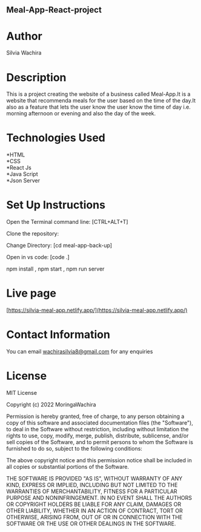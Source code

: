 ## Meal-App-React-project
# Author
Silvia Wachira
# Description
This is a project creating the website of a business called Meal-App.It is a website that recommenda meals for the user based on the time of the day.It also as a feature that lets the user know the user know the time of day i.e. morning afternoon or evening and also the day of the week.
# Technologies Used
*HTML<br>
*CSS<br>
*React Js<br>
*Java Script<br>
*Json Server
# Set Up Instructions
Open the Terminal command line: [CTRL+ALT+T]

Clone the repository:

Change Directory: [cd meal-app-back-up]

Open in vs code: [code .]

npm install , npm start , npm run server

# Live page
[https://silvia-meal-app.netlify.app/](https://silvia-meal-app.netlify.app/)

# Contact Information
You can email wachirasilvia8@gmail.com for any enquiries 
# License
MIT License

Copyright (c) 2022 MoringaWachira

Permission is hereby granted, free of charge, to any person obtaining a copy
of this software and associated documentation files (the "Software"), to deal
in the Software without restriction, including without limitation the rights
to use, copy, modify, merge, publish, distribute, sublicense, and/or sell
copies of the Software, and to permit persons to whom the Software is
furnished to do so, subject to the following conditions:

The above copyright notice and this permission notice shall be included in all
copies or substantial portions of the Software.

THE SOFTWARE IS PROVIDED "AS IS", WITHOUT WARRANTY OF ANY KIND, EXPRESS OR
IMPLIED, INCLUDING BUT NOT LIMITED TO THE WARRANTIES OF MERCHANTABILITY,
FITNESS FOR A PARTICULAR PURPOSE AND NONINFRINGEMENT. IN NO EVENT SHALL THE
AUTHORS OR COPYRIGHT HOLDERS BE LIABLE FOR ANY CLAIM, DAMAGES OR OTHER
LIABILITY, WHETHER IN AN ACTION OF CONTRACT, TORT OR OTHERWISE, ARISING FROM,
OUT OF OR IN CONNECTION WITH THE SOFTWARE OR THE USE OR OTHER DEALINGS IN THE
SOFTWARE.



